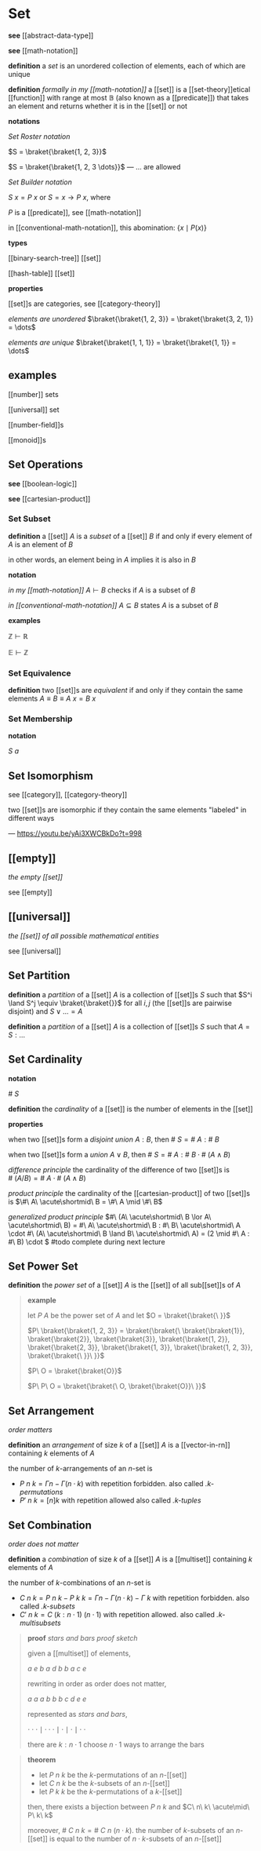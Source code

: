 # Set

**see** [[abstract-data-type]]

**see** [[math-notation]]

**definition** a _set_ is an unordered collection of elements, each of which are unique

**definition** _formally in my [[math-notation]]_ a [[set]] is a [[set-theory]]etical [[function]] with range at most $\mathbb B$ (also known as a [[predicate]]) that takes an element and returns whether it is in the [[set]] or not

**notations**

_Set Roster notation_

$S = \braket{\braket{1, 2, 3}}$

$S = \braket{\braket{1, 2, 3 \dots}}$ &mdash; $\dots$ are allowed

_Set Builder notation_

$S\ x = P\ x$ or $S = x \rightarrow P\ x$, where

$P$ is a [[predicate]], see [[math-notation]]

in [[conventional-math-notation]], this abomination: $\lbrace x \mid P(x) \rbrace$

**types**

[[binary-search-tree]] [[set]]

[[hash-table]] [[set]]

**properties**

[[set]]s are categories, see [[category-theory]]

_elements are unordered_ $\braket{\braket{1, 2, 3}} = \braket{\braket{3, 2, 1}} = \dots$

_elements are unique_ $\braket{\braket{1, 1, 1}} = \braket{\braket{1, 1}} = \dots$

## examples

[[number]] sets

[[universal]] set

[[number-field]]s

[[monoid]]s

## Set Operations

**see** [[boolean-logic]]

**see** [[cartesian-product]]

### Set Subset

**definition** a [[set]] $A$ is a _subset_ of a [[set]] $B$ if and only if every element of $A$ is an element of $B$

in other words, an element being in $A$ implies it is also in $B$

**notation**

_in my [[math-notation]]_ $A \vdash B$ checks if $A$ is a subset of $B$

_in [[conventional-math-notation]]_ $A \subseteq B$ states $A$ is a subset of $B$

**examples**

$\mathbb Z \vdash \mathbb R$

$\mathbb E \vdash \mathbb Z$

### Set Equivalence

**definition** two [[set]]s are _equivalent_ if and only if they contain the same elements $A \equiv B \equiv A\ x = B\ x$

### Set Membership

**notation**

$S\ a$

## Set Isomorphism

see [[category]], [[category-theory]]

two [[set]]s are isomorphic if they contain the same elements "labeled" in different ways

&mdash; <https://youtu.be/yAi3XWCBkDo?t=998>

## [[empty]]

_the empty [[set]]_

see [[empty]]

## [[universal]]

_the [[set]] of all possible mathematical entities_

see [[universal]]

## Set Partition

**definition** a _partition_ of a [[set]] $A$ is a collection of [[set]]s $S$ such that $S^i \land S^j \equiv \braket{\braket{}}$ for all $i, j$ (the [[set]]s are pairwise disjoint) and $S \lor \dots = A$

**definition** a _partition_ of a [[set]] $A$ is a collection of [[set]]s $S$ such that $A = S : \dots$

## Set Cardinality

**notation**

$\#\ S$

**definition** the _cardinality_ of a [[set]] is the number of elements in the [[set]]

**properties**

when two [[set]]s form a _disjoint union_ $A : B$, then $\#\ S = \#\ A : \#\ B$

when two [[set]]s form a _union_ $A \lor B$, then $\#\ S = \#\ A : \#\ B \cdot \#\ (A \land B)$

_difference principle_ the cardinality of the difference of two [[set]]s is $\#\ (A / B) = \#\ A \cdot \#\ (A \land B)$

_product principle_ the cardinality of the [[cartesian-product]] of two [[set]]s is $\#\ A\ \acute\shortmid\ B = \#\ A \mid \#\ B$

_generalized product principle_ $\#\ (A\ \acute\shortmid\ B \lor A\ \acute\shortmid\ B) = \#\ A\ \acute\shortmid\ B : \#\ B\ \acute\shortmid\ A \cdot \#\ (A\ \acute\shortmid\ B \land B\ \acute\shortmid\ A) = (2 \mid \#\ A : \#\ B) \cdot $ #todo complete during next lecture

## Set Power Set

**definition** the _power set_ of a [[set]] $A$ is the [[set]] of all sub[[set]]s of $A$

> **example**
>
> let $P\ A$ be the power set of $A$ and let $O = \braket{\braket{\ }}$
>
> $P\ \braket{\braket{1, 2, 3}} = \braket{\braket{\ \braket{\braket{1}}, \braket{\braket{2}}, \braket{\braket{3}}, \braket{\braket{1, 2}}, \braket{\braket{2, 3}}, \braket{\braket{1, 3}}, \braket{\braket{1, 2, 3}}, \braket{\braket{\ }}\ }}$
>
> $P\ O = \braket{\braket{O}}$
>
> $P\ P\ O = \braket{\braket{\ O, \braket{\braket{O}}\ }}$

## Set Arrangement

_order matters_

**definition** an _arrangement_ of size $k$ of a [[set]] $A$ is a [[vector-in-rn]] containing $k$ elements of $A$

the number of $k$-arrangements of an $n$-set is

- $P\ n\ k = \Gamma n - \Gamma (n \cdot k)$ with repetition forbidden. also called _.$k$-permutations_
- $P'\ n\ k = [n]k$ with repetition allowed also called _.$k$-tuples_

## Set Combination

_order does not matter_

**definition** a _combination_ of size $k$ of a [[set]] $A$ is a [[multiset]] containing $k$ elements of $A$

the number of $k$-combinations of an $n$-set is

- $C\ n\ k = P\ n\ k - P\ k\ k = \Gamma n - \Gamma (n \cdot k) - \Gamma\ k$ with repetition forbidden. also called _.$k$-subsets_
- $C'\ n\ k = C\ (k : n \cdot 1)\ (n \cdot 1)$ with repetition allowed. also called _.$k$-multisubsets_

> **proof** _stars and bars proof sketch_
>
> given a [[multiset]] of elements,
>
> $a\ e\ b\ a\ d\ b\ b\ a\ c\ e$
>
> rewriting in order as order does not matter,
>
> $a\ a\ a\ b\ b\ b\ c\ d\ e\ e$
>
> represented as _stars and bars_,
>
> $\cdot \cdot \cdot \mid \cdot \cdot \cdot \mid \cdot \mid \cdot \mid \cdot\ \cdot$
>
> there are $k : n \cdot 1$ choose $n \cdot 1$ ways to arrange the bars

> **theorem**
>
> - let $P\ n\ k$ be the $k$-permutations of an $n$-[[set]]
> - let $C\ n\ k$ be the $k$-subsets of an $n$-[[set]]
> - let $P\ k\ k$ be the $k$-permutations of a $k$-[[set]]
>
> then, there exists a bijection between $P\ n\ k$ and $C\ n\ k\ \acute\mid\ P\ k\ k$
>
> moreover, $\#\ C\ n\ k = \#\ C\ n\ (n \cdot k)$. the number of $k$-subsets of an $n$-[[set]] is equal to the number of $n \cdot k$-subsets of an $n$-[[set]]
